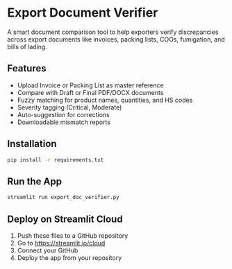 # Export Document Verifier

A smart document comparison tool to help exporters verify discrepancies across export documents like invoices, packing lists, COOs, fumigation, and bills of lading.

## Features
- Upload Invoice or Packing List as master reference
- Compare with Draft or Final PDF/DOCX documents
- Fuzzy matching for product names, quantities, and HS codes
- Severity tagging (Critical, Moderate)
- Auto-suggestion for corrections
- Downloadable mismatch reports

## Installation

```bash
pip install -r requirements.txt
```

## Run the App

```bash
streamlit run export_doc_verifier.py
```

## Deploy on Streamlit Cloud

1. Push these files to a GitHub repository
2. Go to https://streamlit.io/cloud
3. Connect your GitHub
4. Deploy the app from your repository